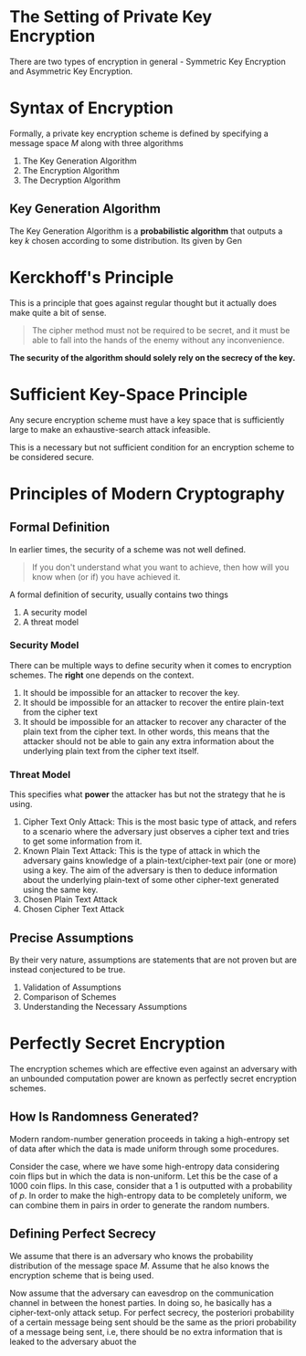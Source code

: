 # The Setting of Private Key Encryption
There are two types of encryption in general - Symmetric Key Encryption and Asymmetric Key Encryption. 
# Syntax of Encryption
Formally, a private key encryption scheme is defined by specifying a message space $M$ along with three algorithms
1. The Key Generation Algorithm
2. The Encryption Algorithm
3. The Decryption Algorithm
## Key Generation Algorithm
The Key Generation Algorithm is a **probabilistic algorithm** that outputs a key $k$ chosen according to some distribution. Its given by $\text{Gen}$
# Kerckhoff's Principle
This is a principle that goes against regular thought but it actually does make quite a bit of sense.

> The cipher method must not be required to be secret, and it must be able to fall into the hands of the enemy without any inconvenience.

**The security of the algorithm should solely rely on the secrecy of the key.**
# Sufficient Key-Space Principle
Any secure encryption scheme must have a key space that is sufficiently large to make an exhaustive-search attack infeasible.

This is a necessary but not sufficient condition for an encryption scheme to be considered secure.
# Principles of Modern Cryptography
## Formal Definition
In earlier times, the security of a scheme was not well defined.
> If you don't understand what you want to achieve, then how will you know when (or if) you have achieved it.

A formal definition of security, usually contains two things
1. A security model
2. A threat model
### Security Model
There can be multiple ways to define security when it comes to encryption schemes. The **right** one depends on the context. 
1. It should be impossible for an attacker to recover the key.
2. It should be impossible for an attacker to recover the entire plain-text from the cipher text
3. It should be impossible for an attacker to recover any character of the plain text from the cipher text. In other words, this means that the attacker should not be able to gain any extra information about the underlying plain text from the cipher text itself.
### Threat Model
This specifies what **power** the attacker has but not the strategy that he is using.
1. Cipher Text Only Attack: This is the most basic type of attack, and refers to a scenario where the adversary just observes a cipher text and tries to get some information from it.
2. Known Plain Text Attack: This is the type of attack in which the adversary gains knowledge of a plain-text/cipher-text pair (one or more) using a key. The aim of the adversary is then to deduce information about the underlying plain-text of some other cipher-text generated using the same key.
3. Chosen Plain Text Attack
4. Chosen Cipher Text Attack
## Precise Assumptions
By their very nature, assumptions are statements that are not proven but are instead conjectured to be true. 
1. Validation of Assumptions
2. Comparison of Schemes
3. Understanding the Necessary Assumptions
# Perfectly Secret Encryption
The encryption schemes which are effective even against an adversary with an unbounded computation power are known as perfectly secret encryption schemes.
## How Is Randomness Generated?
Modern random-number generation proceeds in taking a high-entropy set of data after which the data is made uniform through some procedures.

Consider the case, where we have some  high-entropy data considering coin flips but in which the data is non-uniform. Let this be the case of a 1000 coin flips. In this case, consider that a $1$ is outputted with a probability of $p$. In order to make the high-entropy data to be completely uniform, we can combine them in pairs in order to generate the random numbers. 
## Defining Perfect Secrecy
We assume that there is an adversary who knows the probability distribution of the message space $M$. Assume that he also knows the encryption scheme that is being used. 

Now assume that the adversary can eavesdrop on the communication channel in between the honest parties. In doing so, he basically has a cipher-text-only attack setup. For perfect secrecy, the posteriori probability of a certain message being sent should be the same as the priori probability of a message being sent, i.e, there should be no extra information that is leaked to the adversary abuot the
